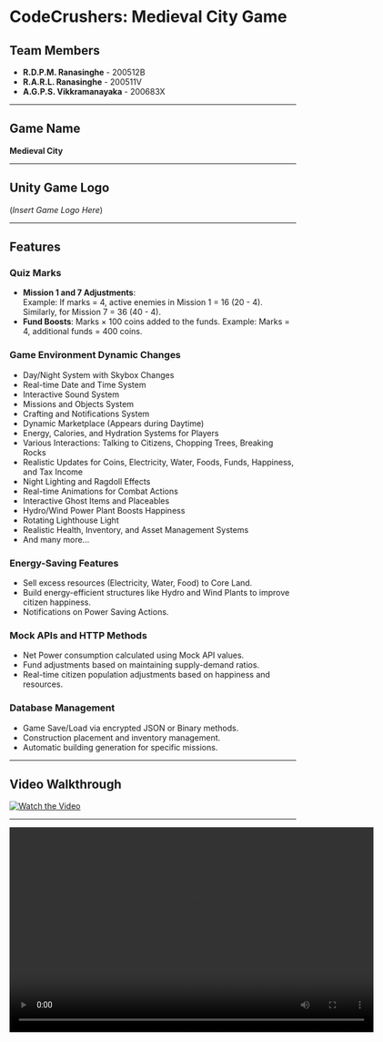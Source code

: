# CodeCrushers: Medieval City Game

## Team Members
- **R.D.P.M. Ranasinghe** - 200512B  
- **R.A.R.L. Ranasinghe** - 200511V  
- **A.G.P.S. Vikkramanayaka** - 200683X  

---

## Game Name
**Medieval City**

---

## Unity Game Logo
(*Insert Game Logo Here*)

---

## Features

### Quiz Marks
- **Mission 1 and 7 Adjustments**:  
  Example: If marks = 4, active enemies in Mission 1 = 16 (20 - 4). Similarly, for Mission 7 = 36 (40 - 4).
- **Fund Boosts**: Marks × 100 coins added to the funds. Example: Marks = 4, additional funds = 400 coins.

### Game Environment Dynamic Changes
- Day/Night System with Skybox Changes
- Real-time Date and Time System
- Interactive Sound System
- Missions and Objects System
- Crafting and Notifications System
- Dynamic Marketplace (Appears during Daytime)
- Energy, Calories, and Hydration Systems for Players
- Various Interactions: Talking to Citizens, Chopping Trees, Breaking Rocks
- Realistic Updates for Coins, Electricity, Water, Foods, Funds, Happiness, and Tax Income
- Night Lighting and Ragdoll Effects
- Real-time Animations for Combat Actions
- Interactive Ghost Items and Placeables
- Hydro/Wind Power Plant Boosts Happiness
- Rotating Lighthouse Light
- Realistic Health, Inventory, and Asset Management Systems
- And many more...

### Energy-Saving Features
- Sell excess resources (Electricity, Water, Food) to Core Land.
- Build energy-efficient structures like Hydro and Wind Plants to improve citizen happiness.
- Notifications on Power Saving Actions.

### Mock APIs and HTTP Methods
- Net Power consumption calculated using Mock API values.
- Fund adjustments based on maintaining supply-demand ratios.
- Real-time citizen population adjustments based on happiness and resources.

### Database Management
- Game Save/Load via encrypted JSON or Binary methods.
- Construction placement and inventory management.
- Automatic building generation for specific missions.

---

## Video Walkthrough
[![Watch the Video](https://img.youtube.com/vi/<YouTube_Video_ID>/0.jpg)](https://www.youtube.com/watch?v=<YouTube_Video_ID>)

---

<video controls width="640" height="360">
  <source src="assets/demo.mp4" type="video/mp4">
  Your browser does not support the video tag.
</video>

